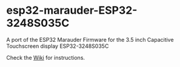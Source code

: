 # esp32-marauder-ESP32-3248S035C
A port of the ESP32 Marauder Firmware for the 3.5 inch Capacitive Touchscreen display ESP32-3248S035C


Check the [Wiki](https://github.com/sorinbotirla/esp32-marauder-ESP32-3248S035C/wiki) for instructions.
